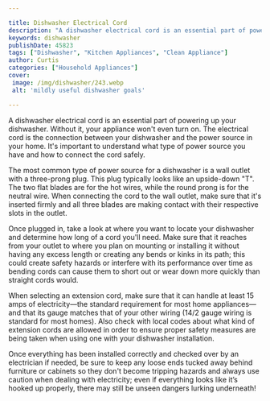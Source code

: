 ```yaml
---

title: Dishwasher Electrical Cord
description: "A dishwasher electrical cord is an essential part of powering up your dishwasher. Without it, your appliance won't even turn on. T...keep reading to learn"
keywords: dishwasher
publishDate: 45823
tags: ["Dishwasher", "Kitchen Appliances", "Clean Appliance"]
author: Curtis
categories: ["Household Appliances"]
cover: 
 image: /img/dishwasher/243.webp
 alt: 'mildly useful dishwasher goals'

---
```


A dishwasher electrical cord is an essential part of powering up your dishwasher. Without it, your appliance won't even turn on. The electrical cord is the connection between your dishwasher and the power source in your home. It's important to understand what type of power source you have and how to connect the cord safely.

The most common type of power source for a dishwasher is a wall outlet with a three-prong plug. This plug typically looks like an upside-down "T". The two flat blades are for the hot wires, while the round prong is for the neutral wire. When connecting the cord to the wall outlet, make sure that it's inserted firmly and all three blades are making contact with their respective slots in the outlet.

Once plugged in, take a look at where you want to locate your dishwasher and determine how long of a cord you'll need. Make sure that it reaches from your outlet to where you plan on mounting or installing it without having any excess length or creating any bends or kinks in its path; this could create safety hazards or interfere with its performance over time as bending cords can cause them to short out or wear down more quickly than straight cords would. 

When selecting an extension cord, make sure that it can handle at least 15 amps of electricity—the standard requirement for most home appliances—and that its gauge matches that of your other wiring (14/2 gauge wiring is standard for most homes). Also check with local codes about what kind of extension cords are allowed in order to ensure proper safety measures are being taken when using one with your dishwasher installation. 

Once everything has been installed correctly and checked over by an electrician if needed, be sure to keep any loose ends tucked away behind furniture or cabinets so they don't become tripping hazards and always use caution when dealing with electricity; even if everything looks like it’s hooked up properly, there may still be unseen dangers lurking underneath!

